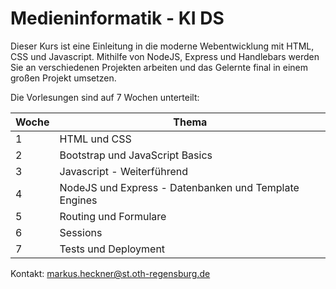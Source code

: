 # Medieninformatik - KI DS

Dieser Kurs ist eine Einleitung in die moderne Webentwicklung mit HTML, CSS und Javascript.
Mithilfe von NodeJS, Express und Handlebars werden Sie an verschiedenen Projekten arbeiten und das Gelernte final in einem großen Projekt umsetzen.

Die Vorlesungen sind auf 7 Wochen unterteilt:

Woche  | Thema
------ | -------
1 | HTML und CSS
2 | Bootstrap und JavaScript Basics
3 | Javascript - Weiterführend
4 | NodeJS und Express - Datenbanken und Template Engines
5 | Routing und Formulare
6 | Sessions
7 | Tests und Deployment

Kontakt: markus.heckner@st.oth-regensburg.de